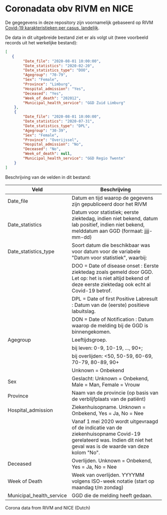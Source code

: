 # Coronadata obv RIVM en NICE

De gegegevens in deze repository zijn voornamelijk gebaseerd op RIVM 
[Covid-19 karakteristieken per casus, landelijk](https://data.rivm.nl/geonetwork/srv/dut/catalog.search#/metadata/2c4357c8-76e4-4662-9574-1deb8a73f724).

De data in dit uitgebreide bestand ziet er als volgt uit (twee voorbeeld
records uit het werkelijke bestand):

```json
[
   {
        "Date_file": "2020-08-01 10:00:00",
        "Date_statistics": "2020-02-20",
        "Date_statistics_type": "DOO",
        "Agegroup": "70-79",
        "Sex": "Female",
        "Province": "Limburg",
        "Hospital_admission": "Yes",
        "Deceased": "Yes",
        "Week_of_death": "202012",
        "Municipal_health_service": "GGD Zuid Limburg"
    },
    {
        "Date_file": "2020-08-01 10:00:00",
        "Date_statistics": "2020-07-31",
        "Date_statistics_type": "DPL",
        "Agegroup": "30-39",
        "Sex": "Female",
        "Province": "Overijssel",
        "Hospital_admission": "No",
        "Deceased": "No",
        "Week_of_death": null,
        "Municipal_health_service": "GGD Regio Twente"
    }
]
```

Beschrijving van de velden in dit bestand:



| Veld | Beschrijving |
|------|--------------|
| Date_file       | Datum en tijd waarop de gegevens zijn gepubliceerd door het RIVM |
| Date_statistics | Datum voor statistiek; eerste ziektedag, indien niet bekend, datum lab positief, indien niet bekend, melddatum aan GGD (formaat: jjjj-mm-dd) |
| Date_statistics_type | Soort datum die beschikbaar was voor datum voor de variabele "Datum voor statistiek", waarbij:|
| | DOO = Date of disease onset : Eerste ziektedag zoals gemeld door GGD. Let op: het is niet altijd bekend of deze eerste ziektedag ook echt al Covid-19 betrof. |
| |  DPL = Date of first Positive Labresult : Datum van de (eerste) positieve labuitslag. |
| | DON = Date of Notification : Datum waarop de melding bij de GGD is binnengekomen. |
| Agegroup | Leeftijdsgroep. |
| | bij leven: 0-9, 10-19, ..., 90+; |
| | bij overlijden: <50, 50-59, 60-69, 70-79, 80-89, 90+ |
| | Unknown = Onbekend |
| Sex | Geslacht: Unknown = Onbekend, Male = Man, Female = Vrouw |
| Province | Naam van de provincie (op basis van de verblijfplaats van de patiënt) |
| Hospital_admission | Ziekenhuisopname. Unknown = Onbekend, Yes = Ja, No = Nee |
| | Vanaf 1 mei 2020 wordt uitgevraagd of de indicatie van de ziekenhuisopname Covid-19 gerelateerd was. Indien dit niet het geval was is de waarde van deze kolom "No". |
| Deceased | Overlijden. Unknown = Onbekend, Yes = Ja, No = Nee |
| Week of Death | Week van overlijden. YYYYMM volgens ISO-week notatie (start op maandag t/m zondag) |
| Municipal_health_service |  GGD die de melding heeft gedaan. |

Corona data from RIVM and NICE (Dutch)

